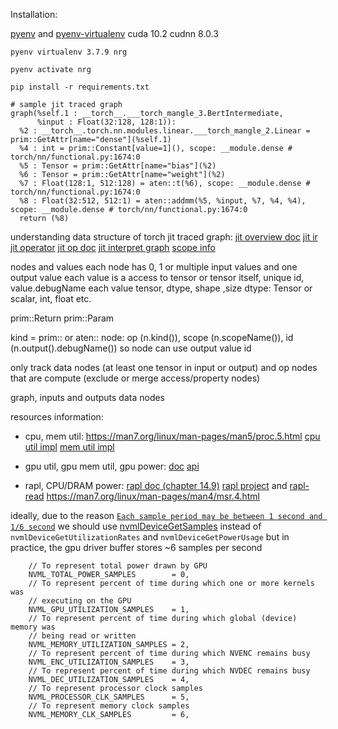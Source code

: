 Installation:

[pyenv](https://github.com/pyenv/pyenv) and [pyenv-virtualenv](https://github.com/pyenv/pyenv-virtualenv)
cuda 10.2 cudnn 8.0.3

`pyenv virtualenv 3.7.9 nrg`

`pyenv activate nrg`

`pip install -r requirements.txt`


```text
# sample jit traced graph
graph(%self.1 : __torch__.___torch_mangle_3.BertIntermediate,
      %input : Float(32:128, 128:1)):
  %2 : __torch__.torch.nn.modules.linear.___torch_mangle_2.Linear = prim::GetAttr[name="dense"](%self.1)
  %4 : int = prim::Constant[value=1](), scope: __module.dense # torch/nn/functional.py:1674:0
  %5 : Tensor = prim::GetAttr[name="bias"](%2)
  %6 : Tensor = prim::GetAttr[name="weight"](%2)
  %7 : Float(128:1, 512:128) = aten::t(%6), scope: __module.dense # torch/nn/functional.py:1674:0
  %8 : Float(32:512, 512:1) = aten::addmm(%5, %input, %7, %4, %4), scope: __module.dense # torch/nn/functional.py:1674:0
  return (%8)

```

understanding data structure of torch jit traced graph:
[jit overview doc](https://github.com/pytorch/pytorch/blob/master/torch/csrc/jit/OVERVIEW.md)
[jit ir](https://github.com/pytorch/pytorch/blob/master/torch/csrc/jit/ir/ir.cpp)
[jit operator](https://github.com/pytorch/pytorch/blob/master/torch/csrc/jit/runtime/operator.cpp)
[jit op doc](https://pytorch.org/docs/master/jit_builtin_functions.html)
[jit interpret graph](https://pytorch.org/docs/stable/jit.html#interpreting-graphs)
[scope info](https://github.com/pytorch/pytorch/pull/3016/files)

nodes and values
each node has 0, 1 or multiple input values and one output value
each value is a access to tensor or tensor itself, unique id, value.debugName
each value tensor, dtype, shape ,size
  dtype: Tensor or scalar, int, float etc.
  
prim::Return
prim::Param

kind = prim:: or aten::
node: op (n.kind()), scope (n.scopeName()), id (n.output().debugName())
  so node can use output value id

only track 
    data nodes (at least one tensor in input or output) and 
    op nodes that are compute (exclude or merge access/property nodes)

graph, inputs and outputs data nodes

resources information:
- cpu, mem util: https://man7.org/linux/man-pages/man5/proc.5.html
[cpu util impl](https://www.kgoettler.com/post/proc-stat/)
[mem util impl](https://github.com/rfjakob/earlyoom/blob/master/meminfo.c)

- gpu util, gpu mem util, gpu power: 
  [doc](https://docs.nvidia.com/deploy/nvml-api/index.html)
  [api](https://github.com/NVIDIA/nvidia-settings/blob/master/src/nvml.h)

- rapl, CPU/DRAM power: 
  [rapl doc (chapter 14.9)](https://www.intel.com/content/www/us/en/architecture-and-technology/64-ia-32-architectures-software-developer-vol-3b-part-2-manual.html)
  [rapl project](http://web.eece.maine.edu/~vweaver/projects/rapl/index.html) and [rapl-read](https://github.com/deater/uarch-configure/blob/master/rapl-read/rapl-read.c)
  https://man7.org/linux/man-pages/man4/msr.4.html

ideally, due to the reason [`Each sample period may be between 1 second and 1/6 second`](https://docs.nvidia.com/deploy/nvml-api/structnvmlUtilization__t.html#structnvmlUtilization__t)
we should use [nvmlDeviceGetSamples](https://docs.nvidia.com/deploy/nvml-api/group__nvmlDeviceQueries.html#group__nvmlDeviceQueries_1gb7d2a6d2a9b4584cd985765d1ff46c94)
instead of `nvmlDeviceGetUtilizationRates` and `nvmlDeviceGetPowerUsage`
but in practice, the gpu driver buffer stores ~6 samples per second

```text
    // To represent total power drawn by GPU
    NVML_TOTAL_POWER_SAMPLES        = 0,
    // To represent percent of time during which one or more kernels was
    // executing on the GPU
    NVML_GPU_UTILIZATION_SAMPLES    = 1,
    // To represent percent of time during which global (device) memory was
    // being read or written
    NVML_MEMORY_UTILIZATION_SAMPLES = 2,
    // To represent percent of time during which NVENC remains busy
    NVML_ENC_UTILIZATION_SAMPLES    = 3,
    // To represent percent of time during which NVDEC remains busy
    NVML_DEC_UTILIZATION_SAMPLES    = 4,
    // To represent processor clock samples
    NVML_PROCESSOR_CLK_SAMPLES      = 5,
    // To represent memory clock samples
    NVML_MEMORY_CLK_SAMPLES         = 6,
```
